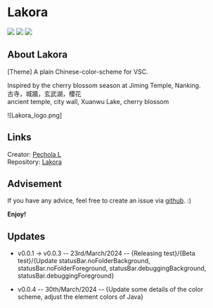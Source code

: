 # Lakora
[![](https://img.shields.io/badge/VSC-theme-blue?style=flat)](https://marketplace.visualstudio.com/items?itemName=pechola1918.lakora) 
[![](https://img.shields.io/badge/yo-code-green?style=flat)](https://github.com/microsoft/vscode-generator-code) 
[![](https://img.shields.io/badge/Pechola_L-orange?style=flat)](https://github.com/PecholaL)  

## About Lakora
[Theme] A plain Chinese-color-scheme for VSC.

Inspired by the cherry blossom season at Jiming Temple, Nanking.  
古寺，城牆，玄武湖，櫻花  
ancient temple, city wall, Xuanwu Lake, cherry blossom  

![Lakora_logo.png]

## Links
Creator: [Pechola L](https://github.com/PecholaL)  
Repository: [Lakora](https://github.com/PecholaL)  

## Advisement
If you have any advice, feel free to create an issue via [github](https://github.com/PecholaL/Lakora/issues). :)

**Enjoy!**


## Updates
* v0.0.1 -> v0.0.3 -- 23rd/March/2024 -- {Releasing test}/{Beta test}/{Update statusBar.noFolderBackground, statusBar.noFolderForeground, statusBar.debuggingBackground, statusBar.debuggingForeground}

* v0.0.4 -- 30th/March/2024 -- {Update some details of the color scheme, adjust the element colors of Java}